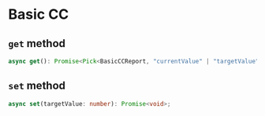 # Basic CC

## `get` method

```ts
async get(): Promise<Pick<BasicCCReport, "currentValue" | "targetValue" | "duration"> | undefined>;
```

## `set` method

```ts
async set(targetValue: number): Promise<void>;
```
